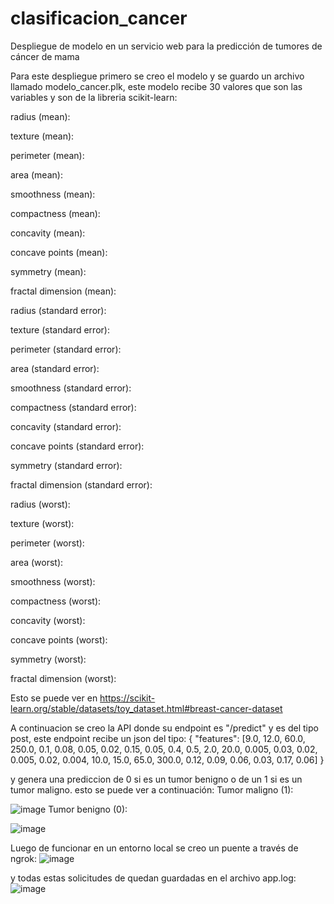 # clasificacion_cancer
Despliegue de modelo en un servicio web para la predicción de tumores de cáncer de mama 

Para este despliegue primero se creo el modelo y se guardo un archivo llamado modelo_cancer.plk, este modelo recibe 30 valores que son las variables y son de la libreria scikit-learn:

radius (mean):

texture (mean):

perimeter (mean):

area (mean):

smoothness (mean):

compactness (mean):

concavity (mean):

concave points (mean):

symmetry (mean):

fractal dimension (mean):

radius (standard error):

texture (standard error):

perimeter (standard error):

area (standard error):

smoothness (standard error):

compactness (standard error):

concavity (standard error):

concave points (standard error):

symmetry (standard error):

fractal dimension (standard error):

radius (worst):

texture (worst):

perimeter (worst):

area (worst):

smoothness (worst):

compactness (worst):

concavity (worst):

concave points (worst):

symmetry (worst):

fractal dimension (worst):

Esto se puede ver en https://scikit-learn.org/stable/datasets/toy_dataset.html#breast-cancer-dataset

A continuacion se creo la API donde su endpoint es "/predict" y es del tipo post, este endpoint recibe un json del tipo:
{
  "features": [9.0, 12.0, 60.0, 250.0, 0.1, 0.08, 0.05, 0.02, 0.15, 0.05,
               0.4, 0.5, 2.0, 20.0, 0.005, 0.03, 0.02, 0.005, 0.02, 0.004,
               10.0, 15.0, 65.0, 300.0, 0.12, 0.09, 0.06, 0.03, 0.17, 0.06]
}

y genera una prediccion de 0 si es un tumor benigno o de un 1 si es un tumor maligno. esto se puede ver a continuación:
Tumor maligno (1):

![image](https://github.com/user-attachments/assets/085e2b8f-bef4-404a-aeaa-df35610ed505)
Tumor benigno (0):

![image](https://github.com/user-attachments/assets/f78ac063-9f6e-4126-8487-f729e1a3f4b9)

Luego de funcionar en un entorno local se creo un puente a través de ngrok:
![image](https://github.com/user-attachments/assets/487e5a24-4c2c-402a-ac20-28649e8148da)

y todas estas solicitudes de quedan guardadas en el archivo app.log:
![image](https://github.com/user-attachments/assets/a7dfcd63-dc4c-497d-8855-1761233a0621)

